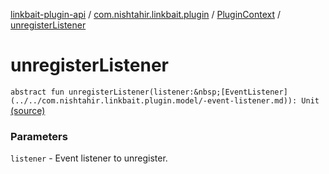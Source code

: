 [linkbait-plugin-api](../../index.md) / [com.nishtahir.linkbait.plugin](../index.md) / [PluginContext](index.md) / [unregisterListener](.)


# unregisterListener

`abstract fun unregisterListener(listener:&nbsp;[EventListener](../../com.nishtahir.linkbait.plugin.model/-event-listener.md)): Unit` [(source)](https://gitlab.com/nishtahir/linkbait/tree/master/linkbait-plugin-api/src/main/kotlin//com/nishtahir/linkbait/plugin/PluginContext.kt#L35)

### Parameters

`listener` - Event listener to unregister.


